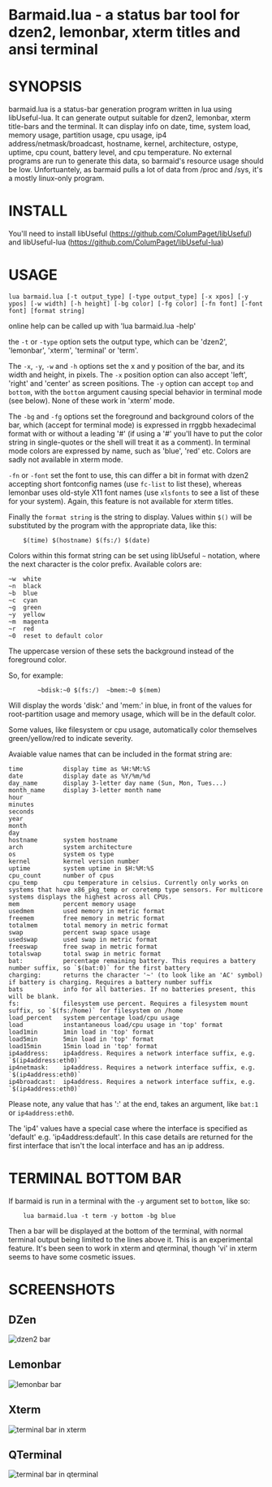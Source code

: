 Barmaid.lua - a status bar tool for dzen2, lemonbar, xterm titles and ansi terminal
====================================================================

SYNOPSIS
========

barmaid.lua is a status-bar generation program written in lua using libUseful-lua. It can generate output suitable for dzen2, lemonbar, xterm title-bars and the terminal. It can display info on date, time, system load, memory usage, partition usage, cpu usage, ip4 address/netmask/broadcast, hostname, kernel, architecture, ostype, uptime, cpu count, battery level, and cpu temperature. No external programs are run to generate this data, so barmaid's resource usage should be low. Unfortuantely, as barmaid pulls a lot of data from /proc and /sys, it's a mostly linux-only program.

INSTALL
=======

You'll need to install libUseful (https://github.com/ColumPaget/libUseful) and libUseful-lua (https://github.com/ColumPaget/libUseful-lua) 

USAGE
======

```
lua barmaid.lua [-t output_type] [-type output_type] [-x xpos] [-y ypos] [-w width] [-h height] [-bg color] [-fg color] [-fn font] [-font font] [format string]
```

online help can be called up with 'lua barmaid.lua -help' 

the `-t` or `-type` option sets the output type, which can be 'dzen2', 'lemonbar', 'xterm', 'terminal' or 'term'. 

The `-x`, `-y`, `-w` and `-h` options set the x and y position of the bar, and its width and height, in pixels. The `-x` position option can also accept 'left', 'right' and 'center' as screen positions. The `-y` option can accept `top` and `bottom`, with the `bottom` argument causing special behavior in terminal mode (see below). None of these work in 'xterm' mode.

The `-bg` and `-fg` options set the foreground and background colors of the bar, which (accept for terminal mode) is expressed in rrggbb hexadecimal format with or without a leading '#' (if using a '#' you'll have to put the color string in single-quotes or the shell will treat it as a comment). In terminal mode colors are expressed by name, such as 'blue', 'red' etc. Colors are sadly not available in xterm mode.

`-fn` or `-font` set the font to use, this can differ a bit in format with dzen2 accepting short fontconfig names (use `fc-list` to list these), whereas lemonbar uses old-style X11 font names (use `xlsfonts` to see a list of these for your system). Again, this feature is not available for xterm titles.

Finally the `format string` is the string to display. Values within `$()` will be substituted by the program with the appropriate data, like this:

```
	$(time) $(hostname) $(fs:/) $(date)
```

Colors within this format string can be set using libUseful `~` notation, where the next character is the color prefix. Available colors are:

```
~w  white
~n  black 
~b  blue
~c  cyan
~g  green
~y  yellow
~m  magenta
~r  red
~0  reset to default color
```
The uppercase version of these sets the background instead of the foreground color. 


So, for example:

```
		~bdisk:~0 $(fs:/)  ~bmem:~0 $(mem)
```

Will display the words 'disk:' and 'mem:' in blue, in front of the values for root-partition usage and memory usage, which will be in the default color.

Some values, like filesystem or cpu usage, automatically color themselves green/yellow/red to indicate severity.


Avaiable value names that can be included in the format string are:

```
time           display time as %H:%M:%S
date           display date as %Y/%m/%d
day_name       display 3-letter day name (Sun, Mon, Tues...)
month_name     display 3-letter month name
hour        
minutes
seconds
year
month
day
hostname       system hostname
arch           system architecture
os             system os type
kernel         kernel version number
uptime         system uptime in $H:%M:%S
cpu_count      number of cpus
cpu_temp       cpu temperature in celsius. Currently only works on systems that have x86_pkg_temp or coretemp type sensors. For multicore systems displays the highest across all CPUs.
mem            percent memory usage
usedmem        used memory in metric format 
freemem        free memory in metric format
totalmem       total memory in metric format
swap           percent swap space usage
usedswap       used swap in metric format
freeswap       free swap in metric format
totalswap      total swap in metric format
bat:           percentage remaining battery. This requires a battery number suffix, so `$(bat:0)` for the first battery
charging:      returns the character '~' (to look like an 'AC' symbol) if battery is charging. Requires a battery number suffix
bats           info for all batteries. If no batteries present, this will be blank.
fs:            filesystem use percent. Requires a filesystem mount suffix, so `$(fs:/home)` for filesystem on /home
load_percent   system percentage load/cpu usage
load           instantaneous load/cpu usage in 'top' format
load1min       1min load in 'top' format
load5min       5min load in 'top' format
load15min      15min load in 'top' format
ip4address:    ip4address. Requires a network interface suffix, e.g. `$(ip4address:eth0)`
ip4netmask:    ip4address. Requires a network interface suffix, e.g. `$(ip4address:eth0)`
ip4broadcast:  ip4address. Requires a network interface suffix, e.g. `$(ip4address:eth0)`

```

Please note, any value that has ':' at the end, takes an argument, like `bat:1` or `ip4address:eth0`.

The 'ip4' values have a special case where the interface is specified as 'default' e.g. 'ip4address:default'. In this case details are returned for the first interface that isn't the local interface and has an ip address. 


TERMINAL BOTTOM BAR
===================

If barmaid is run in a terminal with the `-y` argument set to `bottom`, like so:

```
	lua barmaid.lua -t term -y bottom -bg blue
```

Then a bar will be displayed at the bottom of the terminal, with normal terminal output being limited to the lines above it. This is an experimental feature. It's been seen to work in xterm and qterminal, though 'vi' in xterm seems to have some cosmetic issues.



SCREENSHOTS
===========

## DZen
![dzen2 bar](dzen2-barmaid.png)


## Lemonbar
![lemonbar bar](lemonbar-barmaid.png)


## Xterm
![terminal bar in xterm](xterm-barmaid.png)


## QTerminal
![terminal bar in qterminal](qterminal-barmaid.png)


